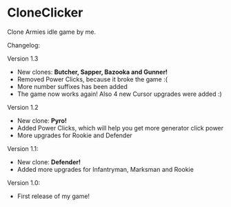 # CloneClicker
Clone Armies idle game by me.

Changelog:

Version 1.3
- New clones: **Butcher, Sapper, Bazooka and Gunner!**
- Removed Power Clicks, because it broke the game :(
- More number suffixes has been added
- The game now works again! Also 4 new Cursor upgrades were added :)

Version 1.2
- New clone: **Pyro!**
- Added Power Clicks, which will help you get more generator click power
- More upgrades for Rookie and Defender

Version 1.1:
- New clone: **Defender!**
- Added more upgrades for Infantryman, Marksman and Rookie

Version 1.0:
- First release of my game!
